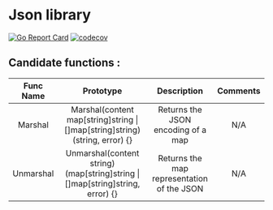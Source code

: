 # Json library

[![Go Report Card](https://goreportcard.com/badge/github.com/Eclalang/json)](https://goreportcard.com/report/github.com/Eclalang/json)
[![codecov](https://codecov.io/gh/Eclalang/json/graph/badge.svg?token=YNCIYERVBO)](https://codecov.io/gh/Eclalang/json)

## Candidate functions :

| Func Name |                                    Prototype                                     |                Description                 | Comments |
|:---------:|:--------------------------------------------------------------------------------:|:------------------------------------------:|:--------:|
|  Marshal  |  Marshal(content map\[string]string \| []map\[string]string) (string, error) {}  |     Returns the JSON encoding of a map     |   N/A    |
| Unmarshal | Unmarshal(content string) (map\[string]string \| []map\[string]string, error) {} | Returns the map representation of the JSON |   N/A    |